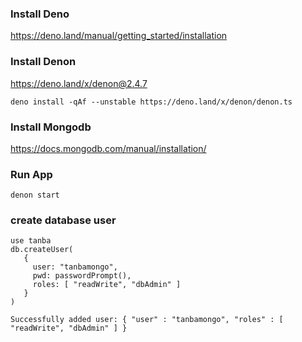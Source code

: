 ### Install Deno
https://deno.land/manual/getting_started/installation

### Install Denon
https://deno.land/x/denon@2.4.7

```
deno install -qAf --unstable https://deno.land/x/denon/denon.ts
```

### Install Mongodb
https://docs.mongodb.com/manual/installation/

### Run App
```
denon start
```

### create database user
```
use tanba
db.createUser(
   {
     user: "tanbamongo",
     pwd: passwordPrompt(),
     roles: [ "readWrite", "dbAdmin" ]
   }
)
```

```
Successfully added user: { "user" : "tanbamongo", "roles" : [ "readWrite", "dbAdmin" ] }
```